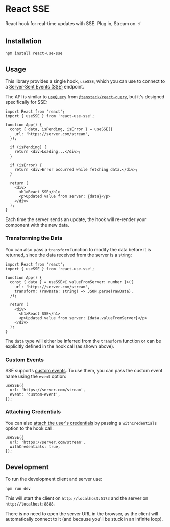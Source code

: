 # React SSE

React hook for real-time updates with SSE. Plug in, Stream on. ⚡️

## Installation

```bash
npm install react-use-sse
```

## Usage

This library provides a single hook, `useSSE`, which you can use to connect to a
[Server-Sent Events (SSE)](https://developer.mozilla.org/en-US/docs/Web/API/Server-sent_events) endpoint.

The API is similar to [`useQuery`](https://tanstack.com/query/latest/docs/framework/react/reference/useQuery)
from [`@tanstack/react-query`](https://tanstack.com/query/latest/docs/framework/react/overview),
but it's designed specifically for SSE:

```tsx
import React from 'react';
import { useSSE } from 'react-use-sse';

function App() {
  const { data, isPending, isError } = useSSE({
    url: 'https://server.com/stream',
  });

  if (isPending) {
    return <div>Loading...</div>;
  }

  if (isError) {
    return <div>Error occurred while fetching data.</div>;
  }

  return (
    <div>
      <h1>React SSE</h1>
      <p>Updated value from server: {data}</p>
    </div>
  );
}
```

Each time the server sends an update, the hook will re-render your component with the new data.

### Transforming the Data

You can also pass a `transform` function to modify the data before it is returned, since the data received from the server is a string:

```tsx
import React from 'react';
import { useSSE } from 'react-use-sse';

function App() {
  const { data } = useSSE<{ valueFromServer: number }>({
    url: 'https://server.com/stream',
    transform: (rawData: string) => JSON.parse(rawData),
  });

  return (
    <div>
      <h1>React SSE</h1>
      <p>Updated value from server: {data.valueFromServer}</p>
    </div>
  );
}
```

The `data` type will either be inferred from the `transform` function or can be explicitly defined in the hook call (as shown above).

### Custom Events

SSE supports [custom events](https://developer.mozilla.org/en-US/docs/Web/API/Server-sent_events/Using_server-sent_events#listening_for_custom_events).
To use them, you can pass the custom event name using the `event` option:

```tsx
useSSE({
  url: 'https://server.com/stream',
  event: 'custom-event',
});
```

### Attaching Credentials

You can also [attach the user's credentials](https://developer.mozilla.org/en-US/docs/Web/API/EventSource/EventSource#withcredentials) by passing a `withCredentials` option to the hook call:

```tsx
useSSE({
  url: 'https://server.com/stream',
  withCredentials: true,
});
```

## Development

To run the development client and server use:

```bash
npm run dev
```

This will start the client on `http://localhost:5173` and the server on `http://localhost:8888`.

There is no need to open the server URL in the browser, as the client will automatically connect to it (and because you'll be stuck in an infinite loop).
